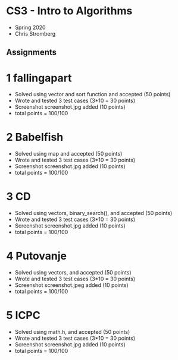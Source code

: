 # CS3 - Intro to Algorithms
- Spring 2020
- Chris Stromberg
## Assignments

# 1 fallingapart
- Solved using vector and sort function and accepted (50 points)
- Wrote and tested 3 test cases (3*10 = 30 points)
- Screenshot screenshot.jpg added (10 points)
- total points = 100/100

# 2 Babelfish
- Solved using map and accepted (50 points)
- Wrote and tested 3 test cases (3*10 = 30 points)
- Screenshot screenshot.jpg added (10 points)
- total points = 100/100

# 3 CD
- Solved using vectors, binary_search(), and accepted (50 points)
- Wrote and tested 3 test cases (3*10 = 30 points)
- Screenshot screenshot.jpg added (10 points)
- total points = 100/100

# 4 Putovanje
- Solved using vectors, and accepted (50 points)
- Wrote and tested 3 test cases (3*10 = 30 points)
- Screenshot screenshot.jpeg added (10 points)
- total points = 100/100

# 5 ICPC
- Solved using math.h, and accepted (50 points)
- Wrote and tested 3 test cases (3*10 = 30 points)
- Screenshot screenshot.jpg added (10 points)
- total points = 100/100